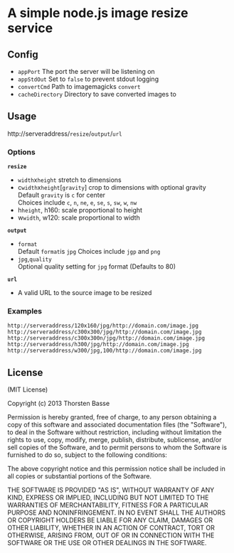 # A simple node.js image resize service

## Config

-  `appPort` The port the server will be listening on
-  `appStdOut` Set to `false` to prevent stdout logging
-  `convertCmd` Path to imagemagicks `convert`
-  `cacheDirectory` Directory to save converted images to

## Usage

http://serveraddress/`resize`/`output`/`url`

### Options

**`resize`**

- `width`x`height` stretch to dimensions
- c`width`x`height`[`gravity`] crop to dimensions with optional gravity  
  Default `gravity` is `c` for center  
  Choices include `c`, `n`, `ne`, `e`, `se`, `s`, `sw`, `w`, `nw`
- h`height`, h160: scale proportional to height
- w`width`, w120: scale proportional to width

**`output`**

- `format`  
  Default `format`is `jpg`
  Choices include `jgp` and `png`
- `jpg`,`quality`  
  Optional quality setting for `jpg` format (Defaults to 80)

**`url`**

- A valid URL to the source image to be resized

### Examples

`http://serveraddress/120x160/jpg/http://domain.com/image.jpg`  
`http://serveraddress/c300x300/jpg/http://domain.com/image.jpg`  
`http://serveraddress/c300x300n/jpg/http://domain.com/image.jpg`  
`http://serveraddress/h300/jpg/http://domain.com/image.jpg`  
`http://serveraddress/w300/jpg,100/http://domain.com/image.jpg`


## License

(MIT License)

Copyright (c) 2013 Thorsten Basse

Permission is hereby granted, free of charge, to any person obtaining a copy of this software and associated documentation files (the "Software"), to deal in the Software without restriction, including without limitation the rights to use, copy, modify, merge, publish, distribute, sublicense, and/or sell copies of the Software, and to permit persons to whom the Software is furnished to do so, subject to the following conditions:

The above copyright notice and this permission notice shall be included in all copies or substantial portions of the Software.

THE SOFTWARE IS PROVIDED "AS IS", WITHOUT WARRANTY OF ANY KIND, EXPRESS OR IMPLIED, INCLUDING BUT NOT LIMITED TO THE WARRANTIES OF MERCHANTABILITY, FITNESS FOR A PARTICULAR PURPOSE AND NONINFRINGEMENT. IN NO EVENT SHALL THE AUTHORS OR COPYRIGHT HOLDERS BE LIABLE FOR ANY CLAIM, DAMAGES OR OTHER LIABILITY, WHETHER IN AN ACTION OF CONTRACT, TORT OR OTHERWISE, ARISING FROM, OUT OF OR IN CONNECTION WITH THE SOFTWARE OR THE USE OR OTHER DEALINGS IN THE SOFTWARE.

